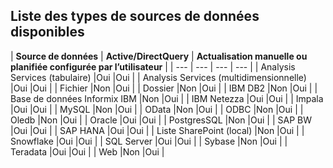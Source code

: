 ## <a name="list-of-available-data-source-types"></a>Liste des types de sources de données disponibles

| **Source de données** | **Active/DirectQuery** | **Actualisation manuelle ou planifiée configurée par l’utilisateur** |
| --- | --- | --- | --- |
| Analysis Services (tabulaire) |Oui |Oui |
| Analysis Services (multidimensionnelle) |Oui |Oui |
| Fichier |Non |Oui |
| Dossier |Non |Oui |
| IBM DB2 |Non |Oui |
| Base de données Informix IBM |Non |Oui |
| IBM Netezza |Oui |Oui |
| Impala |Oui |Oui |
| MySQL |Non |Oui |
| OData |Non |Oui |
| ODBC |Non |Oui |
| Oledb |Non |Oui |
| Oracle |Oui |Oui |
| PostgresSQL |Non |Oui |
| SAP BW |Oui |Oui |
| SAP HANA |Oui |Oui |
| Liste SharePoint (local) |Non |Oui |
| Snowflake |Oui |Oui |
| SQL Server |Oui |Oui |
| Sybase |Non |Oui |
| Teradata |Oui |Oui |
| Web |Non |Oui |

